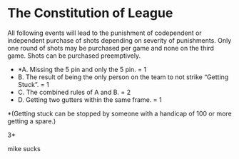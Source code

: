 # The Constitution of League

All following events will lead to the punishment of codependent or independent purchase of shots depending on severity of punishments. Only one round of shots may be purchased per game and none on the third game. Shots can be purchased preemptively. 
- *A. Missing the 5 pin and only the 5 pin. = 1
- B. The result of being the only person on the team to not strike “Getting Stuck”. = 1
- C. The combined rules of A and B. = 2
- D. Getting two gutters within the same frame. = 1

*(Getting stuck can be stopped by someone with a handicap of 100 or more getting a spare.)

3*

mike sucks

